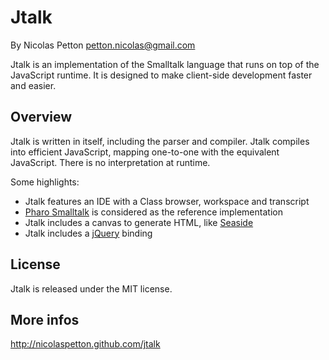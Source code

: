 Jtalk
=====

By Nicolas Petton <petton.nicolas@gmail.com>

Jtalk is an implementation of the Smalltalk language that runs on top of the JavaScript runtime. It is designed to make client-side development faster and easier.

Overview
--------

Jtalk is written in itself, including the parser and compiler. Jtalk compiles into efficient JavaScript, mapping one-to-one with the equivalent JavaScript. There is no interpretation at runtime.

Some highlights:
-    Jtalk features an IDE with a Class browser, workspace and transcript
-    [Pharo Smalltalk](http://www.pharo-project.org) is considered as the reference implementation
-    Jtalk includes a canvas to generate HTML, like [Seaside](http://www.seaside.st)
-    Jtalk includes a [jQuery](http://www.jquery.com) binding

License
-------

Jtalk is released under the MIT license.

More infos
----------

http://nicolaspetton.github.com/jtalk
